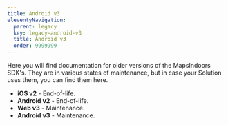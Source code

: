 ```yaml
---
title: Android v3
eleventyNavigation:
  parent: legacy
  key: legacy-android-v3
  title: Android v3
  order: 9999999
---
```


Here you will find documentation for older versions of the MapsIndoors SDK's. They are in various states of maintenance, but in case your Solution uses them, you can find them here.

* **iOS v2** - End-of-life.
* **Android v2** - End-of-life.
* **Web v3** - Maintenance.
* **Android v3** - Maintenance.
